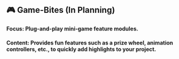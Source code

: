## 🎮 **Game-Bites (In Planning)**
#### **Focus**: Plug-and-play mini-game feature modules.
#### **Content**: Provides fun features such as a prize wheel, animation controllers, etc., to quickly add highlights to your project.
